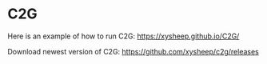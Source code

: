 # C2G
Here is an example of how to run C2G: https://xysheep.github.io/C2G/

Download newest version of C2G: https://github.com/xysheep/c2g/releases
